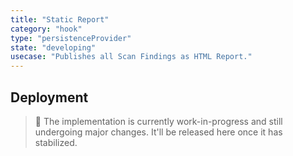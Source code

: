 ```yaml
---
title: "Static Report"
category: "hook"
type: "persistenceProvider"
state: "developing"
usecase: "Publishes all Scan Findings as HTML Report."
---
```


<!--
SPDX-FileCopyrightText: 2020 iteratec GmbH

SPDX-License-Identifier: Apache-2.0
-->

## Deployment

> 🔧 The implementation is currently work-in-progress and still undergoing major changes. It'll be released here once it has stabilized.
